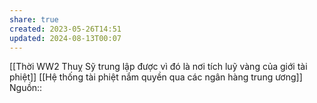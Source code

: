 ```yaml
---
share: true
created: 2023-05-26T14:51
updated: 2024-08-13T00:07
---
```

[[Thời WW2 Thuỵ Sỹ trung lập được vì đó là nơi tích luỹ vàng của giới tài phiệt]]
[[Hệ thống tài phiệt nắm quyền qua các ngân hàng trung ương]] 
Nguồn:: 
